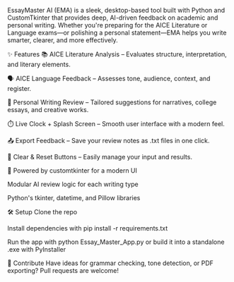 EssayMaster AI (EMA) is a sleek, desktop-based tool built with Python and CustomTkinter that provides deep, AI-driven feedback on academic and personal writing. Whether you're preparing for the AICE Literature or Language exams—or polishing a personal statement—EMA helps you write smarter, clearer, and more effectively.


✨ Features
📚 AICE Literature Analysis – Evaluates structure, interpretation, and literary elements.

🗣️ AICE Language Feedback – Assesses tone, audience, context, and register.

📝 Personal Writing Review – Tailored suggestions for narratives, college essays, and creative works.

⏱️ Live Clock + Splash Screen – Smooth user interface with a modern feel.

📤 Export Feedback – Save your review notes as .txt files in one click.

🧹 Clear & Reset Buttons – Easily manage your input and results.

🧠 Powered by
customtkinter for a modern UI

Modular AI review logic for each writing type

Python's tkinter, datetime, and Pillow libraries

🛠️ Setup
Clone the repo

Install dependencies with pip install -r requirements.txt

Run the app with python Essay_Master_App.py or build it into a standalone .exe with PyInstaller

🤝 Contribute
Have ideas for grammar checking, tone detection, or PDF exporting? Pull requests are welcome!

